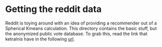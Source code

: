 # Getting the reddit data

Reddit is toying around with an idea of providing a recommender out of
a Spherical Kmeans calculation. This directory contains the basic
stuff, but the anonymized public vote database. To grab this, read the
link that ketralnis have in the following
[url](http://www.reddit.com/r/redditdev/comments/dtg4j/want_to_help_reddit_build_a_recommender_a_public/).
